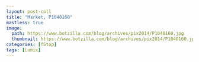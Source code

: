 ```yaml
---
layout: post-coll
title: "Market, P1040160"
mastless: true
image:
  path: https://www.botzilla.com/blog/archives/pix2014/P1040160.jpg
  thumbnail: https://www.botzilla.com/blog/archives/pix2014/P1040160.jpg
categories: [fStop]
tags: [Lumix]
---
```


